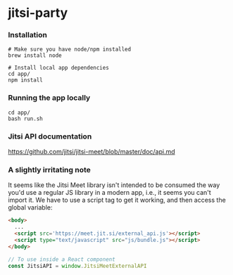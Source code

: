 # jitsi-party

### Installation
```
# Make sure you have node/npm installed
brew install node

# Install local app dependencies
cd app/
npm install
```

### Running the app locally 
```
cd app/
bash run.sh
```

### Jitsi API documentation
https://github.com/jitsi/jitsi-meet/blob/master/doc/api.md

### A slightly irritating note
It seems like the Jitsi Meet library isn't intended to be consumed the way you'd use a regular JS library in a modern app, i.e., it seems you can't import it. We have to use a script tag to get it working, and then access the global variable: 
```html
<body>
  ...
  <script src='https://meet.jit.si/external_api.js'></script>
  <script type="text/javascript" src="js/bundle.js"></script>
</body>
```

```javascript
// To use inside a React component
const JitsiAPI = window.JitsiMeetExternalAPI
```
